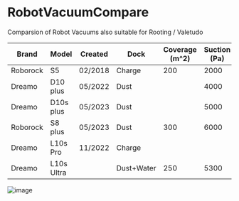 # RobotVacuumCompare
Comparsion of Robot Vacuums also suitable for Rooting / Valetudo

| Brand |	Model	|	Created		|	Dock	|	Coverage (m^2)	|	Suction (Pa)	|	Battery (mAh)	|	Time (m)	|	DustBox (ml)	|	Noise (dB)	|	Price		|	Root/Valetudo |
|	---|	---|	---|	---|	---|	---|	---|	---|	---|	---|	---|	---|															
|	Roborock	|	S5	|	02/2018		|	Charge	|	200	|	2000	|	5200	|	150	|	460	|	67		|	270USD		|	YES|
|	Dreamo	|	D10 plus	|	05/2022		|	Dust	|		|	4000	|	5200	|	150	|	400	|	68		|	450USD		|	NO|
|	Dreamo	|	D10s plus	|	05/2023		|	Dust	|		|	5000	|	5200	|	280	|	570	|	63		|	640USD		|	YES|
|	Roborock	|	S8 plus	|	05/2023		|	Dust	|	300	|	6000	|	5200	|	180	|	350	|	68,5		|	1100USD		|	SCARY|
|	Dreamo	|	L10s Pro	|	11/2022		|	Charge	|		|		|	5200	|	200	|	450	|	74		|	695USD		|	?|
|	Dreamo	|	L10s Ultra	|			|	Dust+Water	|	250	|	5300	|	5200	|	150	|	350	|	74		|	1372USD		|	YES|
![image](https://github.com/roboraptor/RobotVacuumCompare/assets/17791899/ec90e13f-0bd9-4bae-9e47-6036278fde8f)
